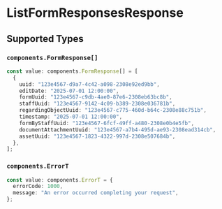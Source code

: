 # ListFormResponsesResponse


## Supported Types

### `components.FormResponse[]`

```typescript
const value: components.FormResponse[] = [
  {
    uuid: "123e4567-d9a7-4c42-a098-2308e92ed9bb",
    editDate: "2025-07-01 12:00:00",
    formUuid: "123e4567-c9db-4ae0-87e6-2308eb63bc8b",
    staffUuid: "123e4567-9142-4c09-b389-2308e036781b",
    regardingObjectUuid: "123e4567-c775-460d-b64c-2308e88c751b",
    timestamp: "2025-07-01 12:00:00",
    formByStaffUuid: "123e4567-6fcf-49ff-a480-2308e0b4e5fb",
    documentAttachmentUuid: "123e4567-a7b4-495d-ae93-2308ead314cb",
    assetUuid: "123e4567-1823-4322-997d-2308e507684b",
  },
];
```

### `components.ErrorT`

```typescript
const value: components.ErrorT = {
  errorCode: 1000,
  message: "An error occurred completing your request",
};
```


